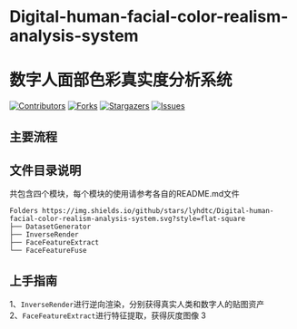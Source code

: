 # Digital-human-facial-color-realism-analysis-system
# 数字人面部色彩真实度分析系统

[![Contributors][contributors-shield]][contributors-url]
[![Forks][forks-shield]][forks-url]
[![Stargazers][stars-shield]][stars-url]
[![Issues][issues-shield]][issues-url]

## 主要流程

## 文件目录说明
共包含四个模块，每个模块的使用请参考各自的README.md文件
```
Folders https://img.shields.io/github/stars/lyhdtc/Digital-human-facial-color-realism-analysis-system.svg?style=flat-square
├── DatasetGenerator
├── InverseRender
├── FaceFeatureExtract
└── FaceFeatureFuse
```
## 上手指南
1、```InverseRender```进行逆向渲染，分别获得真实人类和数字人的贴图资产   
2、```FaceFeatureExtract```进行特征提取，获得灰度图像
3

<!-- links -->
[your-project-path]:lyhdtc/Digital-human-facial-color-realism-analysis-system
[contributors-shield]: https://img.shields.io/github/stars/lyhdtc/Digital-human-facial-color-realism-analysis-system.svg?style=flat-square
[contributors-url]: https://github.com/lyhdtc/Digital-human-facial-color-realism-analysis-system/graphs/contributors
[forks-shield]: https://img.shields.io/github/stars/lyhdtc/Digital-human-facial-color-realism-analysis-system.svg?style=flat-square
[forks-url]: https://github.com/lyhdtc/Digital-human-facial-color-realism-analysis-system/network/members
[stars-shield]: https://img.shields.io/github/stars/lyhdtc/Digital-human-facial-color-realism-analysis-system.svg?style=flat-square
[stars-url]: https://github.com/lyhdtc/Digital-human-facial-color-realism-analysis-system/stargazers
[issues-shield]: https://img.shields.io/github/issues/lyhdtc/Digital-human-facial-color-realism-analysis-system.svg?style=flat-square
[issues-url]: https://img.shields.io/github/issues/lyhdtc/Digital-human-facial-color-realism-analysis-system.svg

